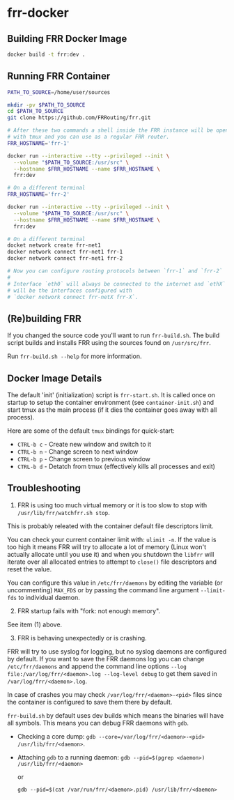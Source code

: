 frr-docker
===

Building FRR Docker Image
---

```sh
docker build -t frr:dev .
```


Running FRR Container
---

```sh
PATH_TO_SOURCE=/home/user/sources

mkdir -pv $PATH_TO_SOURCE
cd $PATH_TO_SOURCE
git clone https://github.com/FRRouting/frr.git

# After these two commands a shell inside the FRR instance will be opened
# with tmux and you can use as a regular FRR router.
FRR_HOSTNAME='frr-1'

docker run --interactive --tty --privileged --init \
  --volume "$PATH_TO_SOURCE:/usr/src" \
  --hostname $FRR_HOSTNAME --name $FRR_HOSTNAME \
  frr:dev

# On a different terminal
FRR_HOSTNAME='frr-2'

docker run --interactive --tty --privileged --init \
  --volume "$PATH_TO_SOURCE:/usr/src" \
  --hostname $FRR_HOSTNAME --name $FRR_HOSTNAME \
  frr:dev

# On a different terminal
docket network create frr-net1
docker network connect frr-net1 frr-1
docker network connect frr-net1 frr-2

# Now you can configure routing protocols between `frr-1` and `frr-2`
#
# Interface `eth0` will always be connected to the internet and `ethX`
# will be the interfaces configured with
# `docker network connect frr-netX frr-X`.
```


(Re)building FRR
---

If you changed the source code you'll want to run `frr-build.sh`. The build
script builds and installs FRR using the sources found on `/usr/src/frr`.

Run `frr-build.sh --help` for more information.


Docker Image Details
---

The default 'init' (initialization) script is `frr-start.sh`. It is called
once on startup to setup the container environment (see `container-init.sh`)
and start tmux as the main process (if it dies the container goes away with
all process).

Here are some of the default `tmux` bindings for quick-start:
* `CTRL-b c` - Create new window and switch to it
* `CTRL-b n` - Change screen to next window
* `CTRL-b p` - Change screen to previous window
* `CTRL-b d` - Detatch from tmux (effectively kills all processes and exit)


Troubleshooting
---

1. FRR is using too much virtual memory or it is too slow to stop with
   `/usr/lib/frr/watchfrr.sh stop`.

This is probably releated with the container default file descriptors limit.

You can check your current container limit with: `ulimit -n`. If the value is
too high it means FRR will try to allocate a lot of memory
(Linux won't actually allocate until you use it) and when you shutdown the
`libfrr` will iterate over all allocated entries to attempt to `close()` file
descriptors and reset the value.

You can configure this value in `/etc/frr/daemons` by editing the variable
(or uncommenting) `MAX_FDS` or by passing the command line argument
`--limit-fds` to individual daemon.


2. FRR startup fails with "fork: not enough memory".

See item (1) above.


3. FRR is behaving unexpectedly or is crashing.

FRR will try to use syslog for logging, but no syslog daemons are
configured by default. If you want to save the FRR daemons log you
can change `/etc/frr/daemons` and append the command line options
`--log file:/var/log/frr/<daemon>.log --log-level debug` to get them
saved in `/var/log/frr/<daemon>.log`.

In case of crashes you may check `/var/log/frr/<daemon>-<pid>` files
since the container is configured to save them there by default.

`frr-build.sh` by default uses dev builds which means the binaries will
have all symbols. This means you can debug FRR daemons with `gdb`.

* Checking a core dump:
  `gdb --core=/var/log/frr/<daemon>-<pid> /usr/lib/frr/<daemon>`.

* Attaching `gdb` to a running daemon:
  `gdb --pid=$(pgrep <daemon>) /usr/lib/frr/<daemon>`

  or

  `gdb --pid=$(cat /var/run/frr/<daemon>.pid) /usr/lib/frr/<daemon>`
